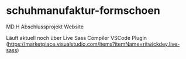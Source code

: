 # schuhmanufaktur-formschoen
MD.H Abschlussprojekt Website

Läuft aktuell noch über Live Sass Compiler VSCode Plugin (https://marketplace.visualstudio.com/items?itemName=ritwickdey.live-sass)
